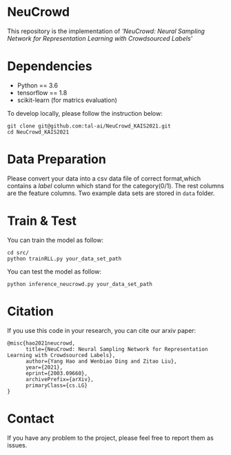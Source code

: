 # NeuCrowd
This repository is the implementation of *'NeuCrowd: Neural Sampling Network for Representation Learning with Crowdsourced Labels'*

# Dependencies

* Python == 3.6
* tensorflow == 1.8
* scikit-learn (for matrics evaluation)

To develop locally, please follow the instruction below:

    git clone git@github.com:tal-ai/NeuCrowd_KAIS2021.git
    cd NeuCrowd_KAIS2021

# Data Preparation

Please convert your data into a csv data file of correct format,which contains a *label* column which stand for the category(0/1).
The rest columns are the feature columns. Two example data sets are stored in `data` folder.

# Train & Test

You can train the model as follow:

    cd src/
    python trainRLL.py your_data_set_path

You can test the model as follow:

    python inference_neucrowd.py your_data_set_path

# Citation

If you use this code in your research, you can cite our arxiv paper:
    
    @misc{hao2021neucrowd,
          title={NeuCrowd: Neural Sampling Network for Representation Learning with Crowdsourced Labels}, 
          author={Yang Hao and Wenbiao Ding and Zitao Liu},
          year={2021},
          eprint={2003.09660},
          archivePrefix={arXiv},
          primaryClass={cs.LG}
    }

# Contact

If you have any problem to the project, please feel free to report them as issues.

